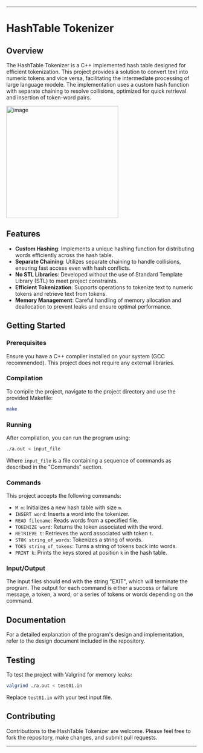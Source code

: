 
---

#  HashTable Tokenizer

## Overview
The HashTable Tokenizer is a C++ implemented hash table designed for efficient tokenization. This project provides a solution to convert text into numeric tokens and vice versa, facilitating the intermediate processing of large language modele. The implementation uses a custom hash function with separate chaining to resolve collisions, optimized for quick retrieval and insertion of token-word pairs.

<img width="296" alt="image" src="https://github.com/b57zheng/HashTable_Tokenization/assets/98293562/8c70e026-5529-4d42-b066-a3ed73f31883">

## Features
- **Custom Hashing**: Implements a unique hashing function for distributing words efficiently across the hash table.
- **Separate Chaining**: Utilizes separate chaining to handle collisions, ensuring fast access even with hash conflicts.
- **No STL Libraries**: Developed without the use of Standard Template Library (STL) to meet project constraints.
- **Efficient Tokenization**: Supports operations to tokenize text to numeric tokens and retrieve text from tokens.
- **Memory Management**: Careful handling of memory allocation and deallocation to prevent leaks and ensure optimal performance.

## Getting Started

### Prerequisites
Ensure you have a C++ compiler installed on your system (GCC recommended). This project does not require any external libraries.

### Compilation
To compile the project, navigate to the project directory and use the provided Makefile:
```bash
make
```

### Running
After compilation, you can run the program using:
```bash
./a.out < input_file
```
Where `input_file` is a file containing a sequence of commands as described in the "Commands" section.

### Commands
This project accepts the following commands:
- `M m`: Initializes a new hash table with size `m`.
- `INSERT word`: Inserts a word into the tokenizer.
- `READ filename`: Reads words from a specified file.
- `TOKENIZE word`: Returns the token associated with the word.
- `RETRIEVE t`: Retrieves the word associated with token `t`.
- `STOK string_of_words`: Tokenizes a string of words.
- `TOKS string_of_tokens`: Turns a string of tokens back into words.
- `PRINT k`: Prints the keys stored at position `k` in the hash table.

### Input/Output
The input files should end with the string "EXIT", which will terminate the program. The output for each command is either a success or failure message, a token, a word, or a series of tokens or words depending on the command.

## Documentation
For a detailed explanation of the program's design and implementation, refer to the design document included in the repository.

## Testing
To test the project with Valgrind for memory leaks:
```bash
valgrind ./a.out < test01.in
```
Replace `test01.in` with your test input file.

## Contributing
Contributions to the HashTable Tokenizer are welcome. Please feel free to fork the repository, make changes, and submit pull requests.

---
